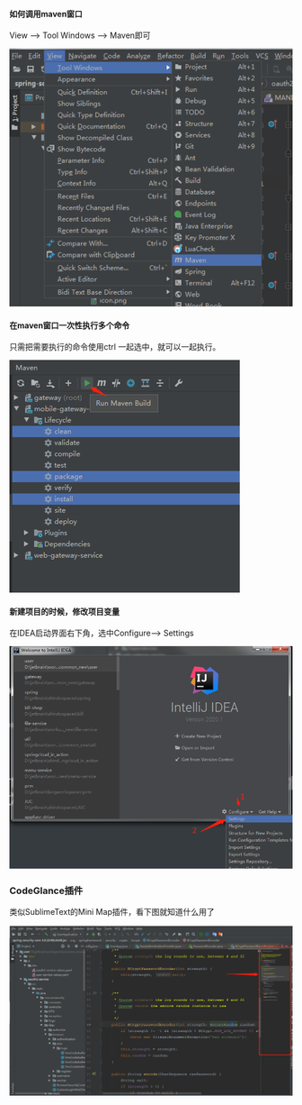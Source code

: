 #### 如何调用maven窗口

View --> Tool Windows --> Maven即可

![image-20210128162806736](images/image-20210128162806736.png)

#### 在maven窗口一次性执行多个命令

只需把需要执行的命令使用ctrl 一起选中，就可以一起执行。

![image-20210128163011859](images/image-20210128163011859.png)

#### 新建项目的时候，修改项目变量

在IDEA启动界面右下角，选中Configure--> Settings 

![image-20210129142206264](images/image-20210129142206264.png)



### CodeGlance插件

类似SublimeText的Mini Map插件，看下图就知道什么用了

![image-20210129143448316](images/image-20210129143448316.png)

